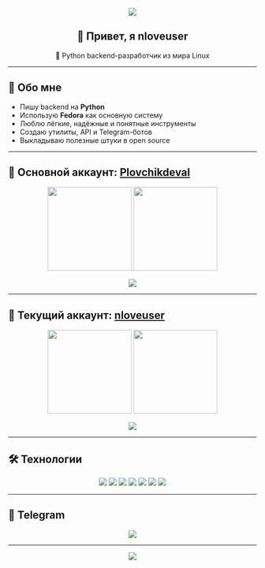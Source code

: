 <p align="center">
  <img src="https://capsule-render.vercel.app/api?type=waving&color=58a6ff&height=200&section=header&text=nloveuser&fontSize=60&fontColor=ffffff&animation=twinkling&fontAlignY=35" />
</p>

<h2 align="center">👋 Привет, я nloveuser</h2>
<p align="center">🐍 Python backend-разработчик из мира Linux</p>

---

## 🧠 Обо мне
- Пишу backend на **Python**
- Использую **Fedora** как основную систему
- Люблю лёгкие, надёжные и понятные инструменты
- Создаю утилиты, API и Telegram-ботов
- Выкладываю полезные штуки в open source

---

## 🔑 Основной аккаунт: [Plovchikdeval](https://github.com/Plovchikdeval)

<p align="center">
  <img src="https://github-readme-stats.vercel.app/api?username=Plovchikdeval&show_icons=true&count_private=true&include_all_commits=true&theme=transparent&hide_border=true" height="170"/>
  <img src="https://github-readme-stats.vercel.app/api/top-langs/?username=Plovchikdeval&layout=compact&theme=transparent&hide_border=true" height="170"/>
</p>

<p align="center">
  <img src="https://github-readme-activity-graph.vercel.app/graph?username=Plovchikdeval&theme=github-compact&bg_color=00000000&hide_border=true&line=58a6ff&point=58a6ff" />
</p>

---

## 🔄 Текущий аккаунт: [nloveuser](https://github.com/nloveuser)

<p align="center">
  <img src="https://github-readme-stats.vercel.app/api?username=nloveuser&show_icons=true&count_private=true&include_all_commits=true&theme=transparent&hide_border=true" height="170"/>
  <img src="https://github-readme-stats.vercel.app/api/top-langs/?username=nloveuser&layout=compact&theme=transparent&hide_border=true" height="170"/>
</p>

<p align="center">
  <img src="https://github-readme-activity-graph.vercel.app/graph?username=nloveuser&theme=github-compact&bg_color=00000000&hide_border=true&line=58a6ff&point=58a6ff" />
</p>

---

## 🛠️ Технологии

<p align="center">
  <img src="https://img.shields.io/badge/Python-333?style=for-the-badge&logo=python&logoColor=white&labelColor=00000000" />
  <img src="https://img.shields.io/badge/FastAPI-333?style=for-the-badge&logo=fastapi&logoColor=white&labelColor=00000000" />
  <img src="https://img.shields.io/badge/PostgreSQL-333?style=for-the-badge&logo=postgresql&logoColor=white&labelColor=00000000" />
  <img src="https://img.shields.io/badge/SQLite-333?style=for-the-badge&logo=sqlite&logoColor=white&labelColor=00000000" />
  <img src="https://img.shields.io/badge/Fedora-333?style=for-the-badge&logo=fedora&logoColor=white&labelColor=00000000" />
  <img src="https://img.shields.io/badge/Bash-333?style=for-the-badge&logo=gnu-bash&logoColor=white&labelColor=00000000" />
  <img src="https://img.shields.io/badge/Docker-333?style=for-the-badge&logo=docker&logoColor=white&labelColor=00000000" />
</p>

---

## 📌 Telegram
<p align="center">
  <a href="https://t.me/nloveuser">
    <img src="https://img.shields.io/badge/Telegram-%40nloveuser-333?style=for-the-badge&logo=telegram&logoColor=white&labelColor=00000000" />
  </a>
</p>

---

<p align="center">
  <img src="https://capsule-render.vercel.app/api?type=waving&color=58a6ff&height=150&section=footer"/>
</p>
